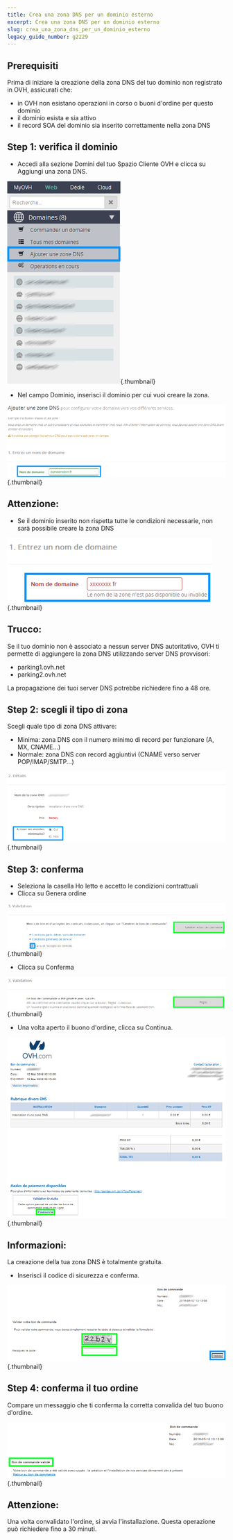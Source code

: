 ```yaml
---
title: Crea una zona DNS per un dominio esterno
excerpt: Crea una zona DNS per un dominio esterno
slug: crea_una_zona_dns_per_un_dominio_esterno
legacy_guide_number: g2229
---
```



## Prerequisiti
Prima di iniziare la creazione della zona DNS del tuo dominio non registrato in OVH, assicurati che:


- in OVH non esistano operazioni in corso o buoni d'ordine per questo dominio 
- il dominio esista e sia attivo
- il record SOA del dominio sia inserito correttamente nella zona DNS




## Step 1: verifica il dominio

- Accedi alla sezione Domini del tuo Spazio Cliente OVH e clicca su Aggiungi una zona DNS.



![](images/img_4295.jpg){.thumbnail}

- Nel campo Dominio, inserisci il dominio per cui vuoi creare la zona.



![](images/img_4296.jpg){.thumbnail}

## Attenzione:

- Se il dominio inserito non rispetta tutte le condizioni necessarie, non sarà possibile creare la zona DNS



![](images/img_4297.jpg){.thumbnail}

## Trucco:
Se il tuo dominio non è associato a nessun server DNS autoritativo, OVH ti permette di aggiungere la zona DNS utilizzando server DNS provvisori:

- parking1.ovh.net
- parking2.ovh.net

La propagazione dei tuoi server DNS potrebbe richiedere fino a 48 ore.



## Step 2: scegli il tipo di zona
Scegli quale tipo di zona DNS attivare:

- Minima: zona DNS con il numero minimo di record per funzionare (A, MX, CNAME...)
- Normale: zona DNS con record aggiuntivi (CNAME verso server POP/IMAP/SMTP...)



![](images/img_4298.jpg){.thumbnail}


## Step 3: conferma

- Seleziona la casella Ho letto e accetto le condizioni contrattuali
- Clicca su Genera ordine



![](images/img_4299.jpg){.thumbnail}

- Clicca su Conferma



![](images/img_4300.jpg){.thumbnail}

- Una volta aperto il buono d'ordine, clicca su Continua.



![](images/img_4301.jpg){.thumbnail}

## Informazioni:
La creazione della tua zona DNS è totalmente gratuita.

- Inserisci il codice di sicurezza e conferma.



![](images/img_4302.jpg){.thumbnail}


## Step 4: conferma il tuo ordine
Compare un messaggio che ti conferma la corretta convalida del tuo buono d'ordine.

![](images/img_4303.jpg){.thumbnail}

## Attenzione:
Una volta convalidato l'ordine, si avvia l'installazione. Questa operazione può richiedere fino a 30 minuti.

